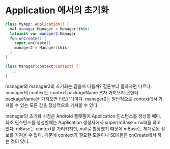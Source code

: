 # Application 에서의 초기화

```kotlin
class MyApp: Application() {
  val manager:Manager = Manager(this)
  lateinit var manager2:Manager
  fun onCreate() {
    super.onCreate()
    manager2 = Manager(this)
  }
}

class Manager(context:Context) {
  ...
}
```

manager와 manager2의 초기화는 같을까 다를까? 결론부터 말하자면 다르다. manager의 context는 context.packageName 조차 가져오지 못한다. packageName을 가져오면 빈값("")이다. manager2는 일반적으로 context에서 가져올 수 있는 모든 값을 정상적으로 가져올 수 있다.

manager의 초기화 시점은 Android 플랫폼이 Application 인스턴스를 생성할 때다. 최초 인스턴스를 생성할때는 Application 생성자에서 super(mBase = null)을 하고 있다. mBase는 context를 가리키지만, null로 할당했기 때문에 mBase는 제대로된 정보를 가져올 수 없다. 때문에 context가 필요한 모듈이나 SDK들은 onCreate에서 하는 것이 맞다.
